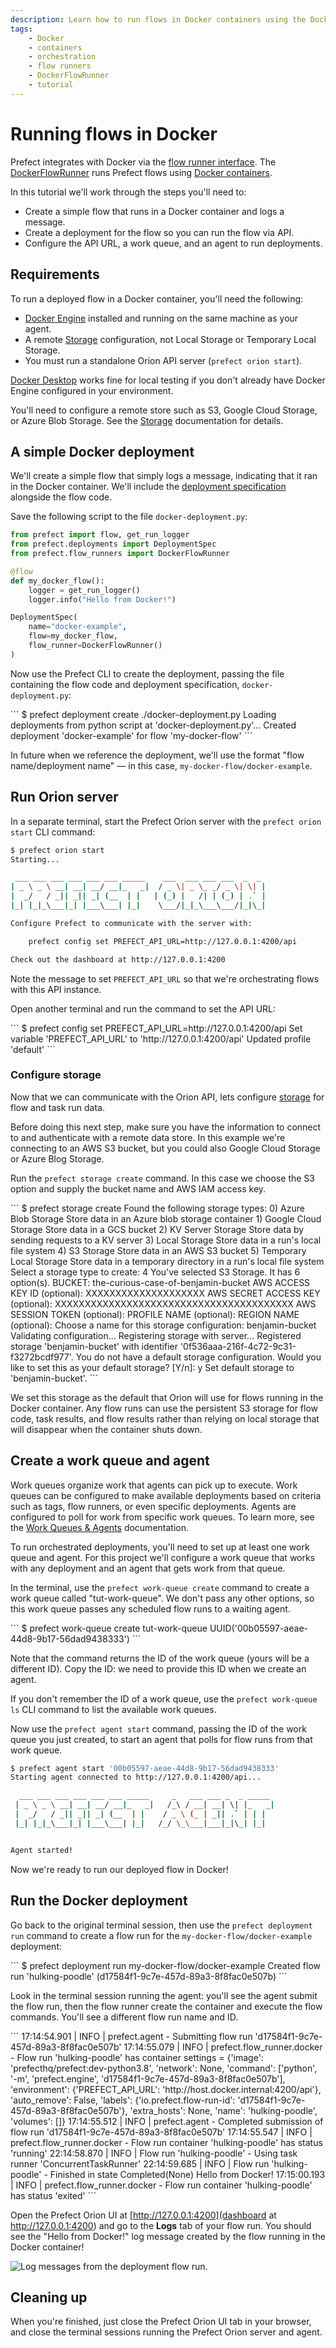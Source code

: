 ```yaml
---
description: Learn how to run flows in Docker containers using the DockerFlowRunner.
tags:
    - Docker
    - containers
    - orchestration
    - flow runners
    - DockerFlowRunner
    - tutorial
---
```


# Running flows in Docker

Prefect integrates with Docker via the [flow runner interface](/concepts/flow-runners/). The [DockerFlowRunner](/api-ref/prefect/flow-runners.md#prefect.flow_runners.DockerFlowRunner) runs Prefect flows using [Docker containers](https://www.docker.com/resources/what-container).

In this tutorial we'll work through the steps you'll need to: 

- Create a simple flow that runs in a Docker container and logs a message.
- Create a deployment for the flow so you can run the flow via API.
- Configure the API URL, a work queue, and an agent to run deployments.

## Requirements

To run a deployed flow in a Docker container, you'll need the following:

- [Docker Engine](https://docs.docker.com/engine/) installed and running on the same machine as your agent.
- A remote [Storage](/concepts/storage/) configuration, not Local Storage or Temporary Local Storage.
- You must run a standalone Orion API server (`prefect orion start`).

[Docker Desktop](https://www.docker.com/products/docker-desktop) works fine for local testing if you don't already have Docker Engine configured in your environment.

You'll need to configure a remote store such as S3, Google Cloud Storage, or Azure Blob Storage. See the [Storage](/concepts/storage/) documentation for details. 

## A simple Docker deployment

We'll create a simple flow that simply logs a message, indicating that it ran in the Docker container. We'll include the [deployment specification](/concepts/deployments/#deployment-specifications) alongside the flow code. 

Save the following script to the file `docker-deployment.py`:

```python
from prefect import flow, get_run_logger
from prefect.deployments import DeploymentSpec
from prefect.flow_runners import DockerFlowRunner

@flow
def my_docker_flow():
    logger = get_run_logger()
    logger.info("Hello from Docker!")

DeploymentSpec(
    name="docker-example",
    flow=my_docker_flow,
    flow_runner=DockerFlowRunner()
)
```

Now use the Prefect CLI to create the deployment, passing the file containing the flow code and deployment specification, `docker-deployment.py`:

<div class='termy'>
```
$ prefect deployment create ./docker-deployment.py
Loading deployments from python script at 'docker-deployment.py'...
Created deployment 'docker-example' for flow 'my-docker-flow'
```
</div>

In future when we reference the deployment, we'll use the format "flow name/deployment name" &mdash; in this case, `my-docker-flow/docker-example`.

## Run Orion server

In a separate terminal, start the Prefect Orion server with the `prefect orion start` CLI command:

```bash
$ prefect orion start
Starting...

 ___ ___ ___ ___ ___ ___ _____    ___  ___ ___ ___  _  _
| _ \ _ \ __| __| __/ __|_   _|  / _ \| _ \_ _/ _ \| \| |
|  _/   / _|| _|| _| (__  | |   | (_) |   /| | (_) | .` |
|_| |_|_\___|_| |___\___| |_|    \___/|_|_\___\___/|_|\_|

Configure Prefect to communicate with the server with:

    prefect config set PREFECT_API_URL=http://127.0.0.1:4200/api

Check out the dashboard at http://127.0.0.1:4200
```

Note the message to set `PREFECT_API_URL` so that we're orchestrating flows with this API instance.

Open another terminal and run the command to set the API URL:

<div class='termy'>
```
$ prefect config set PREFECT_API_URL=http://127.0.0.1:4200/api
Set variable 'PREFECT_API_URL' to 'http://127.0.0.1:4200/api'
Updated profile 'default'
```
</div>

### Configure storage

Now that we can communicate with the Orion API, lets configure [storage](/concepts/storage/) for flow and task run data. 

Before doing this next step, make sure you have the information to connect to and authenticate with a remote data store. In this example we're connecting to an AWS S3 bucket, but you could also Google Cloud Storage or Azure Blog Storage.

Run the `prefect storage create` command. In this case we choose the S3 option and supply the bucket name and AWS IAM access key.

<div class='termy'>
```
$ prefect storage create
Found the following storage types:
0) Azure Blob Storage
    Store data in an Azure blob storage container
1) Google Cloud Storage
    Store data in a GCS bucket
2) KV Server Storage
    Store data by sending requests to a KV server
3) Local Storage
    Store data in a run's local file system
4) S3 Storage
    Store data in an AWS S3 bucket
5) Temporary Local Storage
    Store data in a temporary directory in a run's local file system
Select a storage type to create: 4
You've selected S3 Storage. It has 6 option(s).
BUCKET: the-curious-case-of-benjamin-bucket
AWS ACCESS KEY ID (optional): XXXXXXXXXXXXXXXXXXXX
AWS SECRET ACCESS KEY (optional): XXXXXXXXXXXXXXXXXXXXXXXXXXXXXXXXXXXXXXXX
AWS SESSION TOKEN (optional):
PROFILE NAME (optional):
REGION NAME (optional):
Choose a name for this storage configuration: benjamin-bucket
Validating configuration...
Registering storage with server...
Registered storage 'benjamin-bucket' with identifier '0f536aaa-216f-4c72-9c31-f3272bcdf977'.
You do not have a default storage configuration. Would you like to set this as your default storage? [Y/n]: y
Set default storage to 'benjamin-bucket'.
```
</div>

We set this storage as the default that Orion will use for flows running in the Docker container. Any flow runs can use the persistent S3 storage for flow code, task results, and flow results rather than relying on local storage that will disappear when the container shuts down.

## Create a work queue and agent

Work queues organize work that agents can pick up to execute. Work queues can be configured to make available deployments based on criteria such as tags, flow runners, or even specific deployments. Agents are configured to poll for work from specific work queues. To learn more, see the [Work Queues & Agents](/concepts/work-queues/) documentation.

To run orchestrated deployments, you'll need to set up at least one work queue and agent. For this project we'll configure a work queue that works with any deployment and an agent that gets work from that queue.

In the terminal, use the `prefect work-queue create` command to create a work queue called "tut-work-queue". We don't pass any other options, so this work queue passes any scheduled flow runs to a waiting agent.

<div class='termy'>
```
$ prefect work-queue create tut-work-queue
UUID('00b05597-aeae-44d8-9b17-56dad9438333')
```
</div>

Note that the command returns the ID of the work queue (yours will be a different ID). Copy the ID: we need to provide this ID when we create an agent.

If you don't remember the ID of a work queue, use the `prefect work-queue ls` CLI command to list the available work queues.

Now use the `prefect agent start` command, passing the ID of the work queue you just created, to start an agent that polls for flow runs from that work queue.

```bash
$ prefect agent start '00b05597-aeae-44d8-9b17-56dad9438333'
Starting agent connected to http://127.0.0.1:4200/api...

  ___ ___ ___ ___ ___ ___ _____     _   ___ ___ _  _ _____
 | _ \ _ \ __| __| __/ __|_   _|   /_\ / __| __| \| |_   _|
 |  _/   / _|| _|| _| (__  | |    / _ \ (_ | _|| .` | | |
 |_| |_|_\___|_| |___\___| |_|   /_/ \_\___|___|_|\_| |_|


Agent started!
```

Now we're ready to run our deployed flow in Docker!

## Run the Docker deployment

Go back to the original terminal session, then use the `prefect deployment run` command to create a flow run for the `my-docker-flow/docker-example` deployment:

<div class='termy'>
```
$ prefect deployment run my-docker-flow/docker-example
Created flow run 'hulking-poodle' (d17584f1-9c7e-457d-89a3-8f8fac0e507b)
```
</div>

Look in the terminal session running the agent: you'll see the agent submit the flow run, then the flow runner create the container and execute the flow commands. You'll see a different flow run name and ID.

<div class='termy'>
```
17:14:54.901 | INFO    | prefect.agent - Submitting flow run 'd17584f1-9c7e-457d-89a3-8f8fac0e507b'
17:14:55.079 | INFO    | prefect.flow_runner.docker - Flow run 'hulking-poodle' has container settings = {'image': 'prefecthq/prefect:dev-python3.8', 'network': None, 'command': ['python', '-m', 'prefect.engine', 'd17584f1-9c7e-457d-89a3-8f8fac0e507b'], 'environment': {'PREFECT_API_URL': 'http://host.docker.internal:4200/api'}, 'auto_remove': False, 'labels': {'io.prefect.flow-run-id': 'd17584f1-9c7e-457d-89a3-8f8fac0e507b'}, 'extra_hosts': None, 'name': 'hulking-poodle', 'volumes': []}
17:14:55.512 | INFO    | prefect.agent - Completed submission of flow run 'd17584f1-9c7e-457d-89a3-8f8fac0e507b'
17:14:55.547 | INFO    | prefect.flow_runner.docker - Flow run container 'hulking-poodle' has status 'running'
22:14:58.870 | INFO    | Flow run 'hulking-poodle' - Using task runner 'ConcurrentTaskRunner'
22:14:59.685 | INFO    | Flow run 'hulking-poodle' - Finished in state Completed(None)
Hello from Docker!
17:15:00.193 | INFO    | prefect.flow_runner.docker - Flow run container 'hulking-poodle' has status 'exited'
```
</div>

Open the Prefect Orion UI at [http://127.0.0.1:4200](dashboard at http://127.0.0.1:4200) and go to the **Logs** tab of your flow run. You should see the "Hello from Docker!" log message created by the flow running in the Docker container!

![Log messages from the deployment flow run.](/img/tutorials/docker-flow-log.png)

## Cleaning up

When you're finished, just close the Prefect Orion UI tab in your browser, and close the terminal sessions running the Prefect Orion server and agent.


